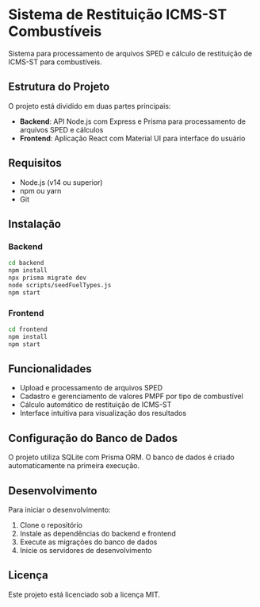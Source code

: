 # Sistema de Restituição ICMS-ST Combustíveis

Sistema para processamento de arquivos SPED e cálculo de restituição de ICMS-ST para combustíveis.

## Estrutura do Projeto

O projeto está dividido em duas partes principais:

- **Backend**: API Node.js com Express e Prisma para processamento de arquivos SPED e cálculos
- **Frontend**: Aplicação React com Material UI para interface do usuário

## Requisitos

- Node.js (v14 ou superior)
- npm ou yarn
- Git

## Instalação

### Backend

```bash
cd backend
npm install
npx prisma migrate dev
node scripts/seedFuelTypes.js
npm start
```

### Frontend

```bash
cd frontend
npm install
npm start
```

## Funcionalidades

- Upload e processamento de arquivos SPED
- Cadastro e gerenciamento de valores PMPF por tipo de combustível
- Cálculo automático de restituição de ICMS-ST
- Interface intuitiva para visualização dos resultados

## Configuração do Banco de Dados

O projeto utiliza SQLite com Prisma ORM. O banco de dados é criado automaticamente na primeira execução.

## Desenvolvimento

Para iniciar o desenvolvimento:

1. Clone o repositório
2. Instale as dependências do backend e frontend
3. Execute as migrações do banco de dados
4. Inicie os servidores de desenvolvimento

## Licença

Este projeto está licenciado sob a licença MIT. 